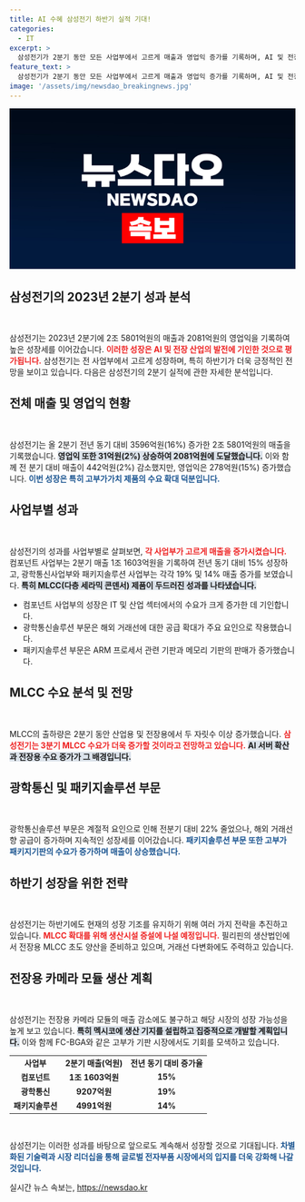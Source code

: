 ```yaml
---
title: AI 수혜 삼성전기 하반기 실적 기대!
categories:
  - IT
excerpt: >
  삼성전기가 2분기 동안 모든 사업부에서 고르게 매출과 영업익 증가를 기록하며, AI 및 전장 산업의 성장에 힘입어 양호한 실적을 달성했다. 하반기엔 MLCC 수요 증가가 기대되며, 고부가가치 제품 확대를 위한 증설 계획도 마련되어 있습니다.
feature_text: >
  삼성전기가 2분기 동안 모든 사업부에서 고르게 매출과 영업익 증가를 기록하며, AI 및 전장 산업의 성장에 힘입어 양호한 실적을 달성했다. 하반기엔 MLCC 수요 증가가 기대되며, 고부가가치 제품 확대를 위한 증설 계획도 마련되어 있습니다.
image: '/assets/img/newsdao_breakingnews.jpg'
---
```


<p><img src="/assets/img/newsdao_breakingnews.jpg" alt="ranknews 속보" /></p>

<h2 data-ke-size="size26">삼성전기의 2023년 2분기 성과 분석</h2>

<p data-ke-size="size16">&nbsp;</p>

<p>삼성전기는 2023년 2분기에 2조 5801억원의 매출과 2081억원의 영업익을 기록하여 높은 성장세를 이어갔습니다. <b><span style="color: #ee2323;">이러한 성장은 AI 및 전장 산업의 발전에 기인한 것으로 평가됩니다.</span></b> 삼성전기는 전 사업부에서 고르게 성장하며, 특히 하반기가 더욱 긍정적인 전망을 보이고 있습니다. 다음은 삼성전기의 2분기 실적에 관한 자세한 분석입니다.</p>

<h2 data-ke-size="size26">전체 매출 및 영업익 현황</h2>

<p data-ke-size="size16">&nbsp;</p>

<p>삼성전기는 올 2분기 전년 동기 대비 3596억원(16%) 증가한 2조 5801억원의 매출을 기록했습니다. <b><span style="background-color: #21538527;">영업익 또한 31억원(2%) 상승하여 2081억원에 도달했습니다.</span></b> 이와 함께 전 분기 대비 매출이 442억원(2%) 감소했지만, 영업익은 278억원(15%) 증가했습니다. <b><span style="color: #1a5490;">이번 성장은 특히 고부가가치 제품의 수요 확대 덕분입니다.</span></b></p>

<h2 data-ke-size="size26">사업부별 성과</h2>

<p data-ke-size="size16">&nbsp;</p>

<p>삼성전기의 성과를 사업부별로 살펴보면, <b><span style="color: #ee2323;">각 사업부가 고르게 매출을 증가시켰습니다.</span></b> 컴포넌트 사업부는 2분기 매출 1조 1603억원을 기록하여 전년 동기 대비 15% 성장하고, 광학통신사업부와 패키지솔루션 사업부는 각각 19% 및 14% 매출 증가를 보였습니다. <b><span style="background-color: #21538527;">특히 MLCC(다층 세라믹 콘덴서) 제품이 두드러진 성과를 나타냈습니다.</span></b></p>

<ul>
<li>컴포넌트 사업부의 성장은 IT 및 산업 섹터에서의 수요가 크게 증가한 데 기인합니다.</li>
<li>광학통신솔루션 부문은 해외 거래선에 대한 공급 확대가 주요 요인으로 작용했습니다.</li>
<li>패키지솔루션 부문은 ARM 프로세서 관련 기판과 메모리 기판의 판매가 증가했습니다.</li>
</ul>

<h2 data-ke-size="size26">MLCC 수요 분석 및 전망</h2>

<p data-ke-size="size16">&nbsp;</p>

<p>MLCC의 출하량은 2분기 동안 산업용 및 전장용에서 두 자릿수 이상 증가했습니다. <b><span style="color: #ee2323;">삼성전기는 3분기 MLCC 수요가 더욱 증가할 것이라고 전망하고 있습니다.</span></b> <b><span style="background-color: #21538527;">AI 서버 확산과 전장용 수요 증가가 그 배경입니다.</span></b> </p>

<h2 data-ke-size="size26">광학통신 및 패키지솔루션 부문</h2>

<p data-ke-size="size16">&nbsp;</p>

<p>광학통신솔루션 부문은 계절적 요인으로 인해 전분기 대비 22% 줄었으나, 해외 거래선향 공급이 증가하며 지속적인 성장세를 이어갔습니다. <b><span style="color: #1a5490;">패키지솔루션 부문 또한 고부가 패키지기판의 수요가 증가하며 매출이 상승했습니다.</span></b> </p>

<h2 data-ke-size="size26">하반기 성장을 위한 전략</h2>

<p data-ke-size="size16">&nbsp;</p>

<p>삼성전기는 하반기에도 현재의 성장 기조를 유지하기 위해 여러 가지 전략을 추진하고 있습니다. <b><span style="color: #ee2323;">MLCC 확대를 위해 생산시설 증설에 나설 예정입니다.</span></b> 필리핀의 생산법인에서 전장용 MLCC 초도 양산을 준비하고 있으며, 거래선 다변화에도 주력하고 있습니다. </p>

<h2 data-ke-size="size26">전장용 카메라 모듈 생산 계획</h2>

<p data-ke-size="size16">&nbsp;</p>

<p>삼성전기는 전장용 카메라 모듈의 매출 감소에도 불구하고 해당 시장의 성장 가능성을 높게 보고 있습니다. <b><span style="background-color: #21538527;">특히 멕시코에 생산 기지를 설립하고 집중적으로 개발할 계획입니다.</span></b> 이와 함께 FC-BGA와 같은 고부가 기판 시장에서도 기회를 모색하고 있습니다.</p>

<table style="width: 100%; border-collapse: collapse;">
<tr>
<td style="text-align: center; height: 17px;"><b>사업부</b></td>
<td style="text-align: center; height: 17px;"><b>2분기 매출(억원)</b></td>
<td style="text-align: center; height: 17px;"><b>전년 동기 대비 증가율</b></td>
</tr>
<tr>
<td style="text-align: center; height: 17px;"><b>컴포넌트</b></td>
<td style="text-align: center; height: 17px;"><b>1조 1603억원</b></td>
<td style="text-align: center; height: 17px;"><b>15%</b></td>
</tr>
<tr>
<td style="text-align: center; height: 17px;"><b>광학통신</b></td>
<td style="text-align: center; height: 17px;"><b>9207억원</b></td>
<td style="text-align: center; height: 17px;"><b>19%</b></td>
</tr>
<tr>
<td style="text-align: center; height: 17px;"><b>패키지솔루션</b></td>
<td style="text-align: center; height: 17px;"><b>4991억원</b></td>
<td style="text-align: center; height: 17px;"><b>14%</b></td>
</tr>
</table>

<p data-ke-size="size16">&nbsp;</p>

<p>삼성전기는 이러한 성과를 바탕으로 앞으로도 계속해서 성장할 것으로 기대됩니다. <b><span style="color: #1a5490;">차별화된 기술력과 시장 리더십을 통해 글로벌 전자부품 시장에서의 입지를 더욱 강화해 나갈 것입니다.</span></b></p>
실시간 뉴스 속보는, <a href="https://newsdao.kr" rel="dofollow">https://newsdao.kr</a>


